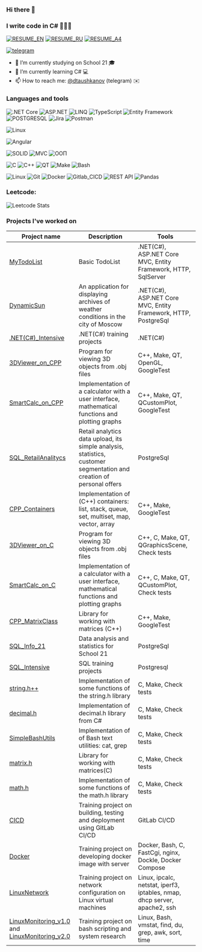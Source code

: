 ### Hi there 👋
### I write code in C# 👨🏻‍💻

[![RESUME_EN](https://img.shields.io/badge/RESUME_EN-00FF00?style=for-the-badge&logo=RESUME_EN&logoColor=white)](https://ripple-wildflower-761.notion.site/Daniil-Tauhkanov-5b24ccfa981a4ec2be6a329c91e288aa?pvs=4)
[![RESUME_RU](https://img.shields.io/badge/RESUME_RU-00FF00?style=for-the-badge&logo=RESUME_RU&logoColor=white)](https://ripple-wildflower-761.notion.site/c54c974dca7e4a66b63e46e56ecb4bb6?pvs=4)
[![RESUME_A4](https://img.shields.io/badge/RESUME_A4-00FF00?style=for-the-badge&logo=RESUME_A4&logoColor=white)](https://www.figma.com/file/8gBIGUkalCt9mr8ZisW3wQ/Resume?type=whiteboard&node-id=0%3A1&t=jS8b6RyPAkgqzx4n-1)

[![telegram](https://img.shields.io/badge/Telegram-2CA5E0?style=for-the-badge&logo=telegram&logoColor=white)](https://t.me/dtaushkanov)

- 🔭 I’m currently studying on School 21 🎓
- 🌱 I’m currently learning C# 💻
- 📫 How to reach me: [@dtaushkanov](https://t.me/dtaushkanov) (telegram) ✉️

### Languages and tools

![.NET Core](https://img.shields.io/badge/-.NET-1E7775?style=for-the-badge&logo=.NET&logoColor=6296CC)
![ASP.NET](https://img.shields.io/badge/-ASP.NET-1E7775?style=for-the-badge&logo=ASP.NET&logoColor=6296CC)
![LINQ](https://img.shields.io/badge/-LINQ-1E7775?style=for-the-badge&logo=LINQ&logoColor=6296CC)
![TypeScript](https://img.shields.io/badge/-TypeScript-1E7775?style=for-the-badge&logo=TypeScript&logoColor=6296CC)
![Entity Framework](https://img.shields.io/badge/-Entity_Framework-1E7775?style=for-the-badge&logo=Entity_Framework&logoColor=6296CC)
![POSTGRESQL](https://img.shields.io/badge/-POSTGRESQL-1E7775?style=for-the-badge&logo=POSTGRESQL&logoColor=6296CC)
![Jira](https://img.shields.io/badge/-Jira-1E7775?style=for-the-badge&logo=Jira&logoColor=6296CC)
![Postman](https://img.shields.io/badge/-Postman-1E7775?style=for-the-badge&logo=Postman&logoColor=6296CC)

![Linux](https://img.shields.io/badge/-Linux-1E7775?style=for-the-badge&logo=Linux&logoColor=6296CC)

![Angular](https://img.shields.io/badge/-Angular-1E7775?style=for-the-badge&logo=Angular&logoColor=6296CC)

![SOLID](https://img.shields.io/badge/-SOLID-1E7775?style=for-the-badge&logo=SOLID&logoColor=6296CC)
![MVC](https://img.shields.io/badge/-MVC-1E7775?style=for-the-badge&logo=MVC&logoColor=6296CC)
![ООП](https://img.shields.io/badge/-ООП-1E7775?style=for-the-badge&logo=ООП&logoColor=6296CC)

![C](https://img.shields.io/badge/-C-1E7775?style=for-the-badge&logo=C&logoColor=6296CC)
![C++](https://img.shields.io/badge/-C++-1E7775?style=for-the-badge&logo=C++%2b%2b&logoColor=6296CC)
![QT](https://img.shields.io/badge/-QT-1E7775?style=for-the-badge&logo=QT&logoColor=6296CC)
![Make](https://img.shields.io/badge/-Make-1E7775?style=for-the-badge&logo=Make&logoColor=6296CC)
![Bash](https://img.shields.io/badge/-Bash-1E7775?style=for-the-badge&logo=Bash&logoColor=6296CC)

![Linux](https://img.shields.io/badge/-Linux-1E7775?style=for-the-badge&logo=Linux&logoColor=6296CC)
![Git](https://img.shields.io/badge/-GIT-1E7775?style=for-the-badge&logo=GIT&logoColor=F88C00)
![Docker](https://img.shields.io/badge/-Docker-1E7775?style=for-the-badge&logo=Docker&logoColor=6296CC)
![Gitlab_CICD](https://img.shields.io/badge/-Gitlab_CICD-1E7775?style=for-the-badge&logo=Gitlab_CICD&logoColor=6296CC)
![REST API](https://img.shields.io/badge/-REST_API-1E7775?style=for-the-badge&logo=REST_API&logoColor=6296CC)
![Pandas](https://img.shields.io/badge/-Pandas-1E7775?style=for-the-badge&logo=Pandas&logoColor=6296CC)



### Leetcode:
![Leetcode Stats](https://leetcard.jacoblin.cool/Dalkory?theme=light)

### Projects I've worked on
| Project name | Description | Tools |
|-|-|-|
| [MyTodoList](https://github.com/Dalkory/MyTodoList)|Basic TodoList|.NET(C#), ASP.NET Core MVC, Entity Framework, HTTP, SqlServer|
| [DynamicSun](https://github.com/Dalkory/DynamicSun)|An application for displaying archives of weather conditions in the city of Moscow|.NET(C#), ASP.NET Core MVC, Entity Framework, HTTP, PostgreSql|
| [.NET(C#)_Intensive](https://github.com/Dalkory/.NET-C-_Intensive)|.NET(C#) training projects|.NET(C#)|
| [3DViewer_on_CPP](https://github.com/Dalkory/3DViewer_on_CPP)|Program for viewing 3D objects from .obj files|C++, Make, QT, OpenGL, GoogleTest|
| [SmartCalc_on_CPP](https://github.com/Dalkory/SmartCalcCPP)|Implementation of a calculator with a user interface, mathematical functions and plotting graphs|C++, Make, QT, QCustomPlot, GoogleTest|
| [SQL_RetailAnalitycs](https://github.com/Dalkory/SQL_RetailAnalitycs)|Retail analytics data upload, its simple analysis, statistics, customer segmentation and creation of personal offers|PostgreSql|
| [CPP_Containers](https://github.com/Dalkory/CPP_Containers)|Implementation of (C++) containers: list, stack, queue, set, multiset, map, vector, array|C++, Make, GoogleTest|
| [3DViewer_on_C](https://github.com/Dalkory/3DViewer_on_C)|Program for viewing 3D objects from .obj files|C++, C, Make, QT, QGraphicsScene, Check tests|
| [SmartCalc_on_C](https://github.com/Dalkory/SmartCalc)|Implementation of a calculator with a user interface, mathematical functions and plotting graphs|C++, C, Make, QT, QCustomPlot, Check tests|
| [CPP_MatrixClass](https://github.com/Dalkory/matrix_oop.h)|Library for working with matrices (C++)|C++, Make, GoogleTest|
| [SQL_Info_21](https://github.com/Dalkory/Info_21)|Data analysis and statistics for School 21|PostgreSql|
| [SQL_Intensive](https://github.com/Dalkory/SQL_Intensive)|SQL training projects|Postgresql|
| [string.h++](https://github.com/Dalkory/String_Sprintf_Sscanf)| Implementation of some functions of the string.h library| C, Make, Check tests|
| [decimal.h](https://github.com/Dalkory/Decimal)| Implementation of decimal.h library from C#| C, Make, Check tests|
| [SimpleBashUtils](https://github.com/Dalkory/SimpleBashUtils)| Implementation of of Bash text utilities: cat, grep|C, Make, Check tests|
| [matrix.h](https://github.com/Dalkory/Matrix)|Library for working with matrices(C)| C, Make, Check tests|
| [math.h](https://github.com/Dalkory/Math)| Implementation of some functions of the math.h library| C, Make, Check tests|
| [CICD](https://github.com/Dalkory/CICD_GITLAB)| Training project on building, testing and deployment using GitLab CI/CD| GitLab CI/CD|
| [Docker](https://github.com/Dalkory/SimpleDocker)| Training project on developing docker image with server|Docker, Bash, C, FastCgi, nginx, Dockle, Docker Compose|
| [LinuxNetwork](https://github.com/Dalkory/LinuxNetwork)| Training project on network configuration on Linux virtual machines|Linux, ipcalc, netstat, iperf3, iptables, nmap, dhcp server, apache2, ssh|
| [LinuxMonitoring_v1.0](https://github.com/Dalkory/LinuxMonitoring_v1.0) and [LinuxMonitoring_v2.0](https://github.com/Dalkory/LinuxMonitoring_v2.0)| Training project on bash scripting and system research| Linux, Bash, vmstat, find, du, grep, awk, sort, time|
